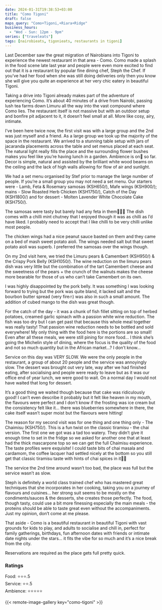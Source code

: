 ```yaml
---
date: 2024-01-31T19:38:53+03:00
title: "Como Tigoni"
draft: false
maps_query: "Como+Tigoni,+Riara+Ridge"
business_hours:
  - "Wed - Sun: 12pm - 9pm"
series: ["traveleats"]
tags: [nairobieats, tigonieats, restaurants in tigoni]
---
```


Last December saw the great migration of Nairobians into Tigoni to experience the newest restaurant in that area - Como. Como made a splash in the food scene late last year and people were even more excited to find out that it is a restaurant by popular fine dining chef, Steph the Chef. If you’ve had her food when she was still doing deliveries only then you know she will give you quite an experience at her very chic eatery in beautiful Tigoni.

Taking a drive into Tigoni already makes part of the adventure of experiencing Como. It’s about 40 minutes of a drive from Nairobi, passing lush tea farms down Limuru all the way into the vast compound where Como lies. The restaurant itself is not massive but with an outdoor setup and bonfire pit adjacent to it, it doesn’t feel small at all. More like cosy, airy, intimate.

I’ve been here twice now, the first visit was with a large group and the 2nd was just myself and a friend. As a large group we took up the majority of the space in the restaurant. We arrived to a stunning table setup with jars of jacaranda placements across the table and set menus placed at each seat. The natural light really fills the place and the surrounding flower bushes makes you feel like you’re having lunch in a garden. Ambience is on💯 so far. Decor is simple, natural and assisted by the brilliant white wood beams on the ceiling and the lack of high walls allowing for flow of air and sunlight.

We had a set menu organised by Stef prior to manage the large number of people. If you’re a small group you may not need a set menu. Our starters were - Lamb, Feta & Rosemary samosas (KSH650/), Mafe wings (KSH900/); mains - Slow Roasted Herb Chicken (KSH1750/), Catch of the Day (KSH1800/) and for dessert - Molten Lavender White Chocolate Cake (KSH750/).

The samosas were tasty but barely had any feta in them🤷🏾‍♀️ The dish comes with a chilli mint chutney that I enjoyed though it was as chilli as I’d have liked. I probably need to accept that I like chilli to be very chilli unlike most people.

The chicken wings had a nice peanut sauce basted on them and they came on a bed of mash sweet potato aioli. The wings needed salt but that sweet potato aioli was superb. I preferred the samosas over the wings though.

On my 2nd visit here, we tried the Limuru pears & Camembert (KSH950/) & the Crispy Pork Belly (KSH1050/). The wine reduction on the limuru pears dish was very little but the combination of the tart Camembert cheese and the sweetness of the pears + the crunch of the walnuts makes the cheese more bearable for those of us who can’t take Camembert on its own.

I was highly disappointed by the pork belly. It was something I was looking forward to trying but the pork was quite bland, it lacked salt and the bourbon butter spread (very fire🔥) was also in such a small amount. The addition of cubed mango to the dish was great though.

For the catch of the day - it was a chunk of fish fillet sitting on top of herbed potatoes, creamed garlic spinach with a passion white wine reduction. The fish was too dry but I can get past that because this whole meal together was really tasty! That passion wine reduction needs to be bottled and sold everywhere! My only thing with the food here is the portions are so small! Even after all these meals, we were still pining for more food… I think she’s going the Michelin style of dining, where the focus is the quality of the food and not so much quantity but in the African market…? I don’t know…

Service on this day was VERY SLOW. We were the only people in the restaurant, a group of about 20 people and the service was annoyingly slow. The dessert was brought out very late, way after we had finished eating, after socialising and people were ready to leave but as it was our office end of year lunch, we were good to wait. On a normal day I would not have waited that long for dessert.

It’s a good thing we waited though because that cake was ridiculously good! I can’t even describe it probably but it felt like heaven in my mouth, the flavours were perfect and I don’t know if the frosting was ice cream but the consistency felt like it… there was blueberries somewhere in there, the cake itself wasn’t super moist but the flavours were hitting!

The reason for my second visit was for one thing and one thing only - The Chaimisu (KSH750/). This is a fun twist on the classic tiramisu - the chai version. The first one we got was a tad too watery. They didn’t give it enough time to set in the fridge so we asked for another one that at least had the thick mascarpone top so we can get the full Chaimisu experience. The taste profiles were exquisite! I could taste bits of chai masala and cardamom, the coffee lacquer had settled nicely at the bottom so you still get that classic tiramisu taste with hints of chai spices in it👌🏾

The service the 2nd time around wasn’t too bad, the place was full but the service wasn’t as slow.

Steph is definitely a world class trained chef who has mastered great techniques that she incorporates in her cooking, taking you on a journey of flavours and cuisines… her strong suit seems to be mostly on the condiments/sauces & the desserts, she creates those perfectly. The food, though tasty, could use a bit more finessing especially the main meals - the proteins should be able to taste great even without the accompaniments. Just my opinion, don’t come at me please.

That aside - Como is a beautiful restaurant in beautiful Tigoni with vast grounds for kids to play, and adults to socialise and chill in, perfect for family gatherings, birthdays, fun afternoon dates with friends or intimate date nights under the stars… it fits the vibe for so much and it’s a nice break from the city.

Reservations are required as the place gets full pretty quick.

### Ratings

Food: ⭐️⭐️⭐️.5<br>
Service: ⭐️⭐️.5<br>
Ambience: ⭐️⭐️⭐️⭐️⭐️<br>

{{< remote-image-gallery key="como-tigoni" >}}
